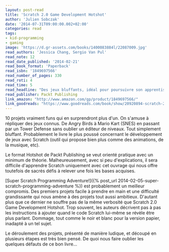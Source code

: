 ```yaml
---
layout: post-read
title: 'Scratch 2.0 Game Development Hotshot'
author: 'Julien Sobczak'
date: '2014-07-31T09:00:00.002+02:00'
categories: read
tags:
- kid-programming
- gaming
image: 'https://d.gr-assets.com/books/1400083884l/22087009.jpg'
read_authors: 'Jessica Chang, Sergio Van Pul'
read_note: 12
read_date_published: '2014-02-21'
read_book_format: 'Paperback'
read_isbn: '1849697566'
read_number_of_pages: 330
read_roti: 4
read_time: 5
read_headline: "Des jeux bluffants, idéal pour poursuivre son apprentissage de Scratch."
read_publisher: Packt Publishing
link_amazon: "http://www.amazon.com/gp/product/1849697566/"
link_goodreads: "https://www.goodreads.com/book/show/20920894-scratch-2-0-game-development-hotshot"
---
```



10 projets vraiment funs qui en surprendront plus d'un. On s'amuse à répliquer des jeux connus. De Angry Birds à Mario Kart (SNES) en passant par un Tower Defense sans oublier un éditeur de niveaux. Tout simplement bluffant. Probablement le livre le plus poussé concernant le développement de jeux avec Scratch (outil qui propose bien plus comme des animations, de la musique, etc).

Le format Hotshot de Packt Publishing se veut orienté pratique avec un minimum de théorie. Malheureusement, avec si peu d'explications, il sera difficile d'apprendre Scratch uniquement avec cet ouvrage qui nous offre toutefois de sacrés défis à relever une fois les bases acquises.

[Super Scratch Programming Adventure!]({% post_url 2014-02-05-super-scratch-programming-adventure %}) est probablement un meilleur compromis. Des premiers projets facile à prendre en main et une difficulté grandissante qui nous amène à des projets tout aussi ambitieux. D'autant plus que ce dernier ne souffre pas de la même verbosité que Scratch 2.0 Game Development Hotshot. Trop souvent, les auteurs décrivent pas à pas les instructions à ajouter quand le code Scratch lui-même se révèle être plus parlant. Dommage, tout comme le noir et blanc pour la version papier, inadapté à un tel sujet.

Le déroulement des projets, présenté de manière ludique, et découpé en plusieurs étapes est très bien pensé. De quoi nous faire oublier les quelques défauts de ce bon livre...

